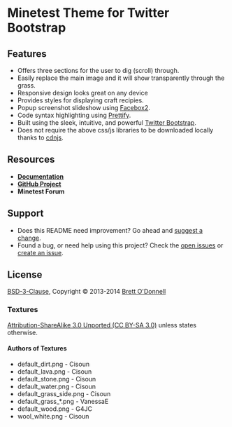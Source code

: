 # Minetest Theme for Twitter Bootstrap


## Features

- Offers three sections for the user to dig (scroll) through.
- Easily replace the main image and it will show transparently through the grass.
- Responsive design looks great on any device
- Provides styles for displaying craft recipies.
- Popup screenshot slideshow using [Facebox2](http://fancyapps.com/fancybox/).
- Code syntax highlighting using [Prettify](https://code.google.com/p/google-code-prettify/).
- Built using the sleek, intuitive, and powerful [Twitter Bootstrap](http://getbootstrap.com).
- Does not require the above css/js libraries to be downloaded locally thanks to [cdnjs](http://cdnjs.cloudflare.com/).


## Resources

- **[Documentation](http://cornernote.github.io/minetest-bootstrap-theme)**
- **[GitHub Project](https://github.com/cornernote/minetest-bootstrap-theme)**
- **Minetest Forum**


## Support

- Does this README need improvement?  Go ahead and [suggest a change](https://github.com/cornernote/minetest-bootstrap-theme/edit/master/README.md).
- Found a bug, or need help using this project?  Check the [open issues](https://github.com/cornernote/minetest-bootstrap-theme/issues) or [create an issue](https://github.com/cornernote/minetest-bootstrap-theme/issues/new).


## License

[BSD-3-Clause](https://raw.github.com/cornernote/minetest-bootstrap-theme/master/LICENSE), Copyright © 2013-2014 [Brett O'Donnell](http://cornernote.github.io/)


### Textures

[Attribution-ShareAlike 3.0 Unported (CC BY-SA 3.0)](http://creativecommons.org/licenses/by-sa/3.0/) unless states otherwise.


#### Authors of Textures

- default_dirt.png - Cisoun
- default_lava.png - Cisoun
- default_stone.png - Cisoun
- default_water.png - Cisoun
- default_grass_side.png - Cisoun
- default_grass_*.png - VanessaE
- default_wood.png - G4JC
- wool_white.png - Cisoun
